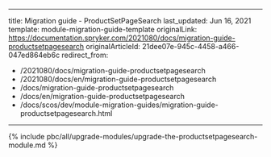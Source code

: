   
---
title: Migration guide - ProductSetPageSearch
last_updated: Jun 16, 2021
template: module-migration-guide-template
originalLink: https://documentation.spryker.com/2021080/docs/migration-guide-productsetpagesearch
originalArticleId: 21dee07e-945c-4458-a466-047ed864eb6c
redirect_from:
  - /2021080/docs/migration-guide-productsetpagesearch
  - /2021080/docs/en/migration-guide-productsetpagesearch
  - /docs/migration-guide-productsetpagesearch
  - /docs/en/migration-guide-productsetpagesearch
  - /docs/scos/dev/module-migration-guides/migration-guide-productsetpagesearch.html
---
{% include pbc/all/upgrade-modules/upgrade-the-productsetpagesearch-module.md %} <!-- To edit, see /_includes/pbc/all/upgrade-modules/upgrade-the-productsetpagesearch-module.md -->
